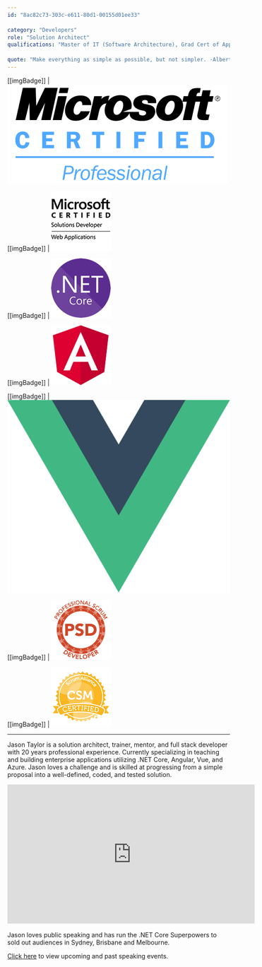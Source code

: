 ```yaml
---
id: "8ac82c73-303c-e611-80d1-00155d01ee33"

category: "Developers"
role: "Solution Architect"
qualifications: "Master of IT (Software Architecture), Grad Cert of Applied Science (IT), MCSD: Web Applications"

quote: "Make everything as simple as possible, but not simpler. -Albert Einstein"
---
```


[[imgBadge]]
| ![MSCProfessional.png](../badges/MicrosoftCertifiedProfessional-Alt.png)

[[imgBadge]]
| ![MSCWebAp.png](../badges/Certification-microsoft-developer-webapps.png)

[[imgBadge]]
| ![dotnetcore.png](../badges/Developer-dotnet-core.png)

[[imgBadge]]
| ![angular.png](../badges/Developer-angular.png)

[[imgBadge]]
| ![vue.png](../badges/Developer-Vue.png)

[[imgBadge]]
| ![PSDI.png](../badges/Certification-scrumorg-developer.png)

[[imgBadge]]
| ![SAI_BadgeSizes_DigitalBadging_CSM.png](../badges/Certification-scrumalliance-master.png)

---

Jason Taylor is a solution architect, trainer, mentor, and full stack developer with 20 years professional experience. Currently specializing in teaching and building enterprise applications utilizing .NET Core, Angular, Vue, and Azure. Jason loves a challenge and is skilled at progressing from a simple proposal into a well-defined, coded, and tested solution.

<iframe width="560" height="315" src="https://www.youtube.com/embed/_lwCVE_XgqI?controls=0" frameborder="0"></iframe>

Jason loves public speaking and has run the .NET Core Superpowers to sold out audiences in Sydney, Brisbane and Melbourne.

[Click here](http://www.codingflow.net/speaking/) to view upcoming and past speaking events.
